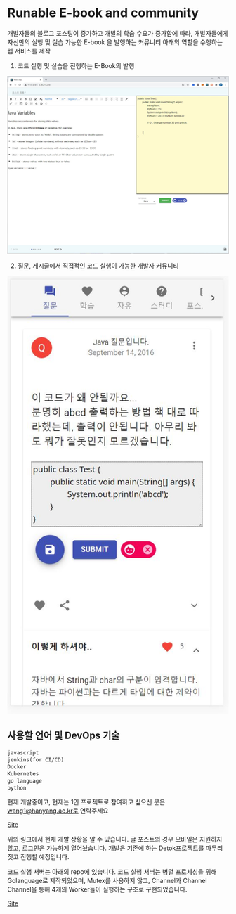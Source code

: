 Runable E-book and community
============================

개발자들의 블로그 포스팅이 증가하고 개발의 학습 수요가 증가함에 따라, 개발자들에게 자신만의 실행 및 실습 가능한 E-book 을 발행하는 커뮤니티
아래의 역할을 수행하는 웹 서비스를 제작

1. 코드 실행 및 실습을 진행하는 E-Book의 발행

![ui](./public/1.JPG)

2. 질문, 게시글에서 직접적인 코드 실행이 가능한 개발자 커뮤니티

![ui](./public/2.JPG)

사용할 언어 및 DevOps 기술
--------------------------

	javascript
	jenkins(for CI/CD)
	Docker
	Kubernetes
	go language
	python


현재 개발중이고,
현재는 1인 프로젝트로 참여하고 싶으신 분은
wang1@hanyang.ac.kr로 연락주세요

[Site](http://3.34.215.218/)

위의 링크에서 현재 개발 상황을 알 수 있습니다.
글 포스트의 경우 모바일은 지원하지 않고,
로그인은 가능하게 열어놨습니다.
개발은 기존에 하는 Detok프로젝트를 마무리 짓고 진행할 예정입니다.


코드 실행 서버는 아래의 repo에 있습니다.
코드 실행 서버는 병렬 프로세싱을 위해 Golanguage로 제작되었으며,
Mutex를 사용하지 않고, Channel과 Channel Channel을 통해
4개의 Worker들이 실행하는 구조로 구현되었습니다.

[Site](https://github.com/javatour/runserver)



